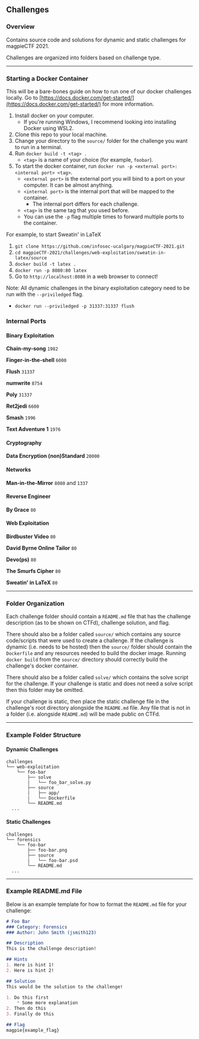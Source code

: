 ## Challenges

### Overview
Contains source code and solutions for dynamic and static challenges for magpieCTF 2021. 

Challenges are organized into folders based on challenge type.

***
### Starting a Docker Container

This will be a bare-bones guide on how to run one of our docker challenges locally. Go to [https://docs.docker.com/get-started/](https://docs.docker.com/get-started/) for more information.

1. Install docker on your computer.
    * If you're running Windows, I recommend looking into installing Docker using WSL2.
2. Clone this repo to your local machine.
3. Change your directory to the `source/` folder for the challenge you want to run in a terminal.
4. Run `docker build -t <tag> .`
    * `<tag>` is a name of your choice (for example, `foobar`).
5. To start the docker container, run `docker run -p <external port>:<internal port> <tag>`.
    * `<external port>` is the external port you will bind to a port on your computer. It can be almost anything.
    * `<internal port>` is the internal port that will be mapped to the container.
        * The internal port differs for each challenge.
    * `<tag>` is the same tag that you used before.
    * You can use the `-p` flag multiple times to forward multiple ports to the container.

For example, to start Sweatin' in LaTeX
1. `git clone https://github.com/infosec-ucalgary/magpieCTF-2021.git`
2. `cd magpieCTF-2021/challenges/web-exploitation/sweatin-in-latex/source`
3. `docker build -t latex .`
4. `docker run -p 8080:80 latex`
5. Go to `http://localhost:8080` in a web browser to connect!

Note: All dynamic challenges in the binary exploitation category need to be run with the `--priviledged` flag.
* `docker run --priviledged -p 31337:31337 flush`

### Internal Ports

#### Binary Exploitation

**Chain-my-song** `1982`

**Finger-in-the-shell** `6000`

**Flush** `31337`

**numwrite** `8754`

**Poly** `31337`

**Ret2jedi** `6600`

**Smash** `1996`

**Text Adventure 1** `1976`

#### Cryptography

**Data Encryption (non)Standard** `20000`

#### Networks

**Man-in-the-Mirror** `8080` and `1337`

#### Reverse Engineer

**By Grace** `80`

#### Web Exploitation

**Birdbuster Video** `80`

**David Byrne Online Tailor** `80`

**Devo(ps)** `80`

**The Smurfs Cipher** `80`

**Sweatin' in LaTeX** `80`

***
### Folder Organization
Each challenge folder should contain a `README.md` file that has the challenge description (as to be shown on CTFd), challenge solution, and flag.

There should also be a folder called `source/` which contains any source code/scripts that were used to create a challenge. If the challenge is dynamic (i.e. needs to be hosted) then the `source/` folder should contain the `Dockerfile` and any resources needed to build the docker image. Running `docker build` from the `source/` directory should correctly build the challenge's docker container.

There should also be a folder called `solve/` which contains the solve script for the challenge. If your challenge is static and does not need a solve script then this folder may be omitted.

If your challenge is static, then place the static challenge file in the challenge's root directory alongside the `README.md` file. Any file that is not in a folder (i.e. alongside `README.md`) will be made public on CTFd.

***
### Example Folder Structure
#### Dynamic Challenges
```
challenges
└── web-exploitation
    └── foo-bar
        ├── solve
        |   └── foo_bar_solve.py
        ├── source
        |   ├── app/
        |   └── Dockerfile
        └── README.md
  ...
```

#### Static Challenges
```
challenges
└── forensics
    └── foo-bar
        ├── foo-bar.png
        ├── source
        |   └── foo-bar.psd
        └── README.md
  ...
```

***
### Example README.md File
Below is an example template for how to format the `README.md` file for your challenge:

```markdown
# Foo Bar
### Category: Forensics
### Author: John Smith (jsmith123)

## Description
This is the challenge description!

## Hints
1. Here is hint 1!
2. Here is hint 2!

## Solution
This would be the solution to the challenge!

1. Do this first
    * Some more explanation
2. Then do this
3. Finally do this  

## Flag
magpie{example_flag}
```